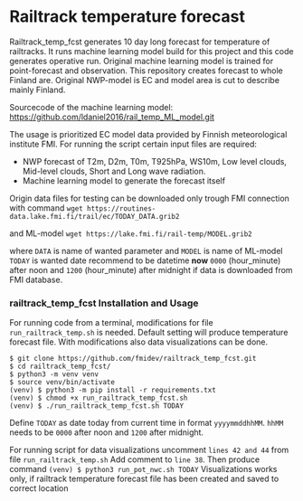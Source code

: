 # Railtrack temperature forecast

Railtrack_temp_fcst generates 10 day long forecast for temperature of railtracks. 
It runs machine learning model build for this project and this code generates operative run.
Original machine learning model is trained for point-forecast and observation.
This repository creates forecast to whole Finland are. 
Original NWP-model is EC and model area is cut to describe mainly Finland.

Sourcecode of the machine learning model: https://github.com/ldaniel2016/rail_temp_ML_model.git

The usage is prioritized EC model data provided by Finnish meteorological institute FMI. 
For running the script certain input files are required:
- NWP forecast of T2m, D2m, T0m, T925hPa, WS10m, Low level clouds, Mid-level clouds, Short and Long wave radiation.
- Machine learning model to generate the forecast itself

Origin data files for testing can be downloaded only trough FMI connection with command
```wget https://routines-data.lake.fmi.fi/trail/ec/TODAY_DATA.grib2```

and ML-model 
```wget https://lake.fmi.fi/rail-temp/MODEL.grib2```

where `DATA` is name of wanted parameter and `MODEL` is name of ML-model
`TODAY` is wanted date recommend to be datetime **now** `0000` (hour_minute) after noon 
and `1200` (hour_minute) after midnight if data is downloaded from FMI database.

### railtrack_temp_fcst Installation and Usage 
For running code from a terminal, modifications for file `run_railtrack_temp.sh` is needed. 
Default setting will produce temperature forecast file. 
With modifications also data visualizations can be done. 


```
$ git clone https://github.com/fmidev/railtrack_temp_fcst.git
$ cd railtrack_temp_fcst/
$ python3 -m venv venv
$ source venv/bin/activate
(venv) $ python3 -m pip install -r requirements.txt
(venv) $ chmod +x run_railtrack_temp_fcst.sh
(venv) $ ./run_railtrack_temp_fcst.sh TODAY
```
Define `TODAY` as date today from current time in format `yyyymmddhhMM`.
`hhMM` needs to be `0000` after noon and `1200` after midnight.

For running script for data visualizations uncomment `lines 42 and 44` from file `run_railtrack_temp.sh`
Add comment to `line 38`. Then produce command `(venv) $ python3 run_pot_nwc.sh TODAY`
Visualizations works only, if railtrack temperature forecast file has been created 
and saved to correct location